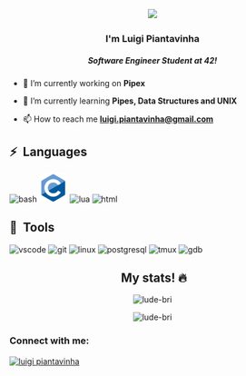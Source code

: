 <p align="center">
  <img src="https://capsule-render.vercel.app/api?type=venom&height=200&color=gradient&text=Hello!&reversal=false&fontAlign=60&fontSize=70&animation=fadeIn&descAlign=76&textBg=false&fontAlignY=58"/>
</p>

<h3 align="center"> I'm Luigi Piantavinha </h3>
<h5 align="center">Software Engineer Student at 42!</h5>

- 🔭 I’m currently working on **Pipex**

- 🌱 I’m currently learning **Pipes, Data Structures and UNIX**

- 📫 How to reach me **luigi.piantavinha@gmail.com**

<h2> ⚡ &nbsp;Languages </h2>
<p align="left"> 
<img src="https://bashlogo.com/img/symbol/png/full_colored_light.png" alt="bash" width="50" height="50"/> </a> 
<img src="https://raw.githubusercontent.com/devicons/devicon/master/icons/c/c-original.svg" alt="c" width="50" height="50"/>  </a>  
<img src="https://upload.wikimedia.org/wikipedia/commons/c/cf/Lua-Logo.svg" alt="lua" width="50" height="50"/> </a> 
<img src="https://cdn-icons-png.flaticon.com/512/732/732212.png" alt="html" width="50" height="50"/> </a>  </p>

<h2> 🚀 &nbsp;Tools </h2>
<p align="left">
<img src="https://cdn.jsdelivr.net/gh/devicons/devicon/icons/vscode/vscode-original.svg" alt="vscode" width="50" height="50"/> </a> 
<img src="https://www.vectorlogo.zone/logos/git-scm/git-scm-icon.svg" alt="git" width="50" height="50"/> </a> 
<img src="https://icons.iconarchive.com/icons/dakirby309/simply-styled/256/OS-Linux-icon.png" alt="linux" width="50" height="50"/> </a>
<img src="https://upload.wikimedia.org/wikipedia/commons/2/29/Postgresql_elephant.svg" alt="postgresql" width="50" height="50"/> </a> 
<img src="https://cdn.worldvectorlogo.com/logos/tmux.svg" alt="tmux" width="50" height="50"/> 
<img src="https://upload.wikimedia.org/wikipedia/commons/8/83/The_GNU_logo.png" alt="gdb" width="50" height="50"/> </a> 
</p>

<h2 align="center"> &nbsp;My stats! 🔥 </h2>
<p align="center"> <img src="https://github-readme-stats.vercel.app/api?username=lude-bri&show_icons=true&locale=en&theme=merko" alt="lude-bri" /> </p>
<p align="center"> <img src="https://github-readme-stats.vercel.app/api/top-langs?username=lude-bri&show_icons=true&locale=en&theme=merko&layout=compact" alt="lude-bri" /> </p>


<h3 align="left">Connect with me:</h3>
<p align="left">
<a href="https://linkedin.com/in/luigi piantavinha" target="blank"><img align="center" src="https://raw.githubusercontent.com/rahuldkjain/github-profile-readme-generator/master/src/images/icons/Social/linked-in-alt.svg" alt="luigi piantavinha" height="30" width="40" /></a> 
</p>
